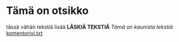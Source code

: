# Tämä on otsikko
tässä vähän tekstiä lisää
**LÄSKIÄ TEKSTIÄ** 
*Tämä on kaunista tekstiä*
[komentorivi.txt](laskarit/viikko1/komentorivi.txt)
